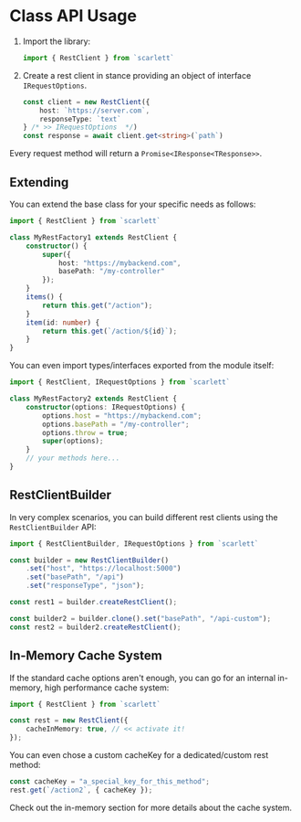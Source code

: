 # Class API Usage

1. Import the library:

	```typescript
	import { RestClient } from `scarlett`
	```

2. Create a rest client in stance providing an object of interface `IRequestOptions`.

	```typescript
	const client = new RestClient({
		host: `https://server.com`,
		responseType: `text`
	} /* >> IRequestOptions  */)
	const response = await client.get<string>(`path`)
	```

Every request method will return a `Promise<IResponse<TResponse>>`.

## Extending

You can extend the base class for your specific needs as follows:

```typescript
import { RestClient } from `scarlett`

class MyRestFactory1 extends RestClient {
	constructor() {
		super({
			host: "https://mybackend.com",
			basePath: "/my-controller"
		});
	}
	items() {
		return this.get("/action");
	}
	item(id: number) {
		return this.get(`/action/${id}`);
	}
}
```

You can even import types/interfaces exported from the module itself:

```typescript
import { RestClient, IRequestOptions } from `scarlett`

class MyRestFactory2 extends RestClient {
	constructor(options: IRequestOptions) {
		options.host = "https://mybackend.com";
		options.basePath = "/my-controller";
		options.throw = true;
		super(options);
	}
	// your methods here...
}
```

## RestClientBuilder

In very complex scenarios, you can build different rest clients using the `RestClientBuilder` API:

```typescript
import { RestClientBuilder, IRequestOptions } from `scarlett`

const builder = new RestClientBuilder()
	.set("host", "https://localhost:5000")
	.set("basePath", "/api")
	.set("responseType", "json");

const rest1 = builder.createRestClient();

const builder2 = builder.clone().set("basePath", "/api-custom");
const rest2 = builder2.createRestClient();
```

## In-Memory Cache System

If the standard cache options aren't enough, you can go for an internal in-memory, high performance cache system:

```typescript
import { RestClient } from `scarlett`

const rest = new RestClient({
	cacheInMemory: true, // << activate it!
});
```

You can even chose a custom cacheKey for a dedicated/custom rest method:

```typescript
const cacheKey = "a_special_key_for_this_method";
rest.get(`/action2`, { cacheKey });
```

Check out the in-memory section for more details about the cache system.